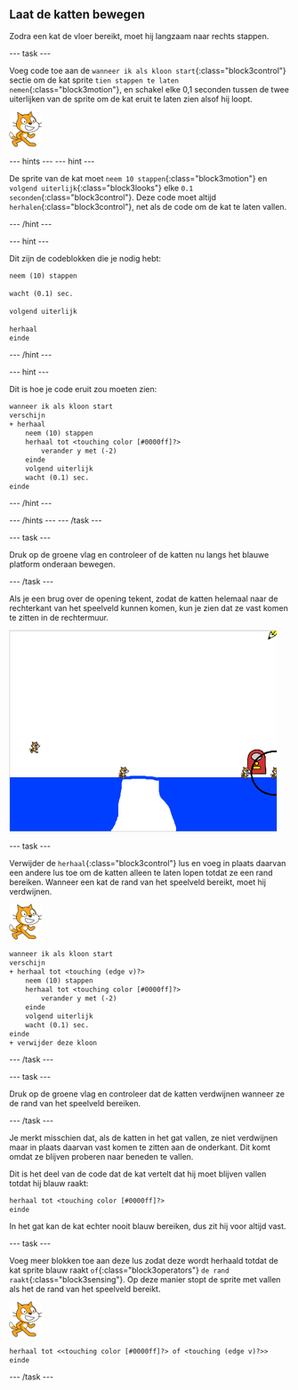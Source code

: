 ## Laat de katten bewegen

Zodra een kat de vloer bereikt, moet hij langzaam naar rechts stappen.

\--- task \---

Voeg code toe aan de `wanneer ik als kloon start`{:class="block3control"} sectie om de kat sprite `tien stappen te laten nemen`{:class="block3motion"}, en schakel elke 0,1 seconden tussen de twee uiterlijken van de sprite om de kat eruit te laten zien alsof hij loopt.

![Kat sprite](images/cat-sprite.png)

\--- hints \--- \--- hint \---

De sprite van de kat moet `neem 10 stappen`{:class="block3motion"} en `volgend uiterlijk`{:class="block3looks"} elke `0.1 seconden`{:class="block3control"}. Deze code moet altijd `herhalen`{:class="block3control"}, net als de code om de kat te laten vallen.

\--- /hint \---

\--- hint \---

Dit zijn de codeblokken die je nodig hebt:

```blocks3
neem (10) stappen

wacht (0.1) sec.

volgend uiterlijk

herhaal
einde
```

\--- /hint \---

\--- hint \---

Dit is hoe je code eruit zou moeten zien:

```blocks3
wanneer ik als kloon start
verschijn
+ herhaal
    neem (10) stappen
    herhaal tot <touching color [#0000ff]?>
        verander y met (-2)
    einde
    volgend uiterlijk
    wacht (0.1) sec.
einde
```

\--- /hint \---

\--- /hints \--- \--- /task \---

\--- task \---

Druk op de groene vlag en controleer of de katten nu langs het blauwe platform onderaan bewegen.

\--- /task \---

Als je een brug over de opening tekent, zodat de katten helemaal naar de rechterkant van het speelveld kunnen komen, kun je zien dat ze vast komen te zitten in de rechtermuur.

![Zwervende katten aan de rand](images/flailing-at-edge.png)

\--- task \---

Verwijder de `herhaal`{:class="block3control"} lus en voeg in plaats daarvan een andere lus toe om de katten alleen te laten lopen totdat ze een rand bereiken. Wanneer een kat de rand van het speelveld bereikt, moet hij verdwijnen.

![Kat sprite](images/cat-sprite.png)

```blocks3
wanneer ik als kloon start
verschijn
+ herhaal tot <touching (edge v)?>
    neem (10) stappen
    herhaal tot <touching color [#0000ff]?>
        verander y met (-2)
    einde
    volgend uiterlijk
    wacht (0.1) sec.
einde
+ verwijder deze kloon
```

\--- /task \---

\--- task \---

Druk op de groene vlag en controleer dat de katten verdwijnen wanneer ze de rand van het speelveld bereiken.

\--- /task \---

Je merkt misschien dat, als de katten in het gat vallen, ze niet verdwijnen maar in plaats daarvan vast komen te zitten aan de onderkant. Dit komt omdat ze blijven proberen naar beneden te vallen.

Dit is het deel van de code dat de kat vertelt dat hij moet blijven vallen totdat hij blauw raakt:

```blocks3
herhaal tot <touching color [#0000ff]?>
einde
```

In het gat kan de kat echter nooit blauw bereiken, dus zit hij voor altijd vast.

\--- task \---

Voeg meer blokken toe aan deze lus zodat deze wordt herhaald totdat de kat sprite blauw raakt `of`{:class="block3operators"} `de rand raakt`{:class="block3sensing"}. Op deze manier stopt de sprite met vallen als het de rand van het speelveld bereikt.

![Kat sprite](images/cat-sprite.png)

```blocks3
herhaal tot <<touching color [#0000ff]?> of <touching (edge v)?>>
einde
```

\--- /task \---